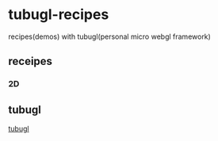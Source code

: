 # tubugl-recipes
recipes(demos) with tubugl(personal micro webgl framework)

## receipes

### 2D

## tubugl

[tubugl](https://github.com/kenjiSpecial/tubugl)
